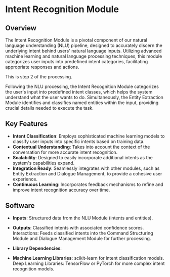 # Intent Recognition Module

## Overview
The Intent Recognition Module is a pivotal component of our natural language understanding (NLU) pipeline, designed to accurately discern the underlying intent behind users' natural language inputs. Utilizing advanced machine learning and natural language processing techniques, this module categorizes user inputs into predefined intent categories, facilitating appropriate responses and actions.

This is step 2 of the processing.

Following the NLU processing, the Intent Recognition Module categorizes the user's input into predefined intent classes, which helps the system understand what the user wants to do. Simultaneously, the Entity Extraction Module identifies and classifies named entities within the input, providing crucial details needed to execute the task.

## Key Features
- **Intent Classification**: Employs sophisticated machine learning models to classify user inputs into specific intents based on training data.
- **Contextual Understanding**: Takes into account the context of the conversation for more accurate intent recognition.
- **Scalability**: Designed to easily incorporate additional intents as the system's capabilities expand.
- **Integration Ready**: Seamlessly integrates with other modules, such as Entity Extraction and Dialogue Management, to provide a cohesive user experience.
- **Continuous Learning**: Incorporates feedback mechanisms to refine and improve intent recognition accuracy over time.

## Software
- **Inputs**: Structured data from the NLU Module (intents and entities).

- **Outputs**: Classified intents with associated confidence scores.
Interactions: Feeds classified intents into the Command Structuring Module and Dialogue Management Module for further processing.

- **Library Dependencies**:

- **Machine Learning Libraries**: scikit-learn for intent classification models.
Deep Learning Libraries: TensorFlow or PyTorch for more complex intent recognition models.